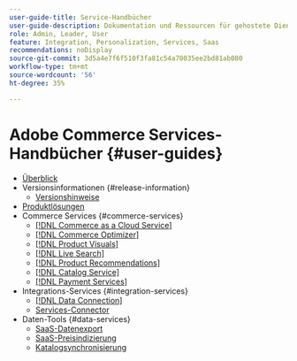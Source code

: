 ```yaml
---
user-guide-title: Service-Handbücher
user-guide-description: Dokumentation und Ressourcen für gehostete Dienste, die erweiterte Funktionen für Adobe Commerce und Magento Open Source bieten.
role: Admin, Leader, User
feature: Integration, Personalization, Services, Saas
recommendations: noDisplay
source-git-commit: 3d5a4e7f6f510f3fa81c54a70035ee2bd81ab080
workflow-type: tm+mt
source-wordcount: '56'
ht-degree: 35%

---
```


# Adobe Commerce Services-Handbücher {#user-guides}

- [Überblick](home.md)
- Versionsinformationen {#release-information}
   - [Versionshinweise](/help/landing/release-notes-all.md)
- [Produktlösungen](product-solutions.md)
- Commerce Services {#commerce-services}
   - [[!DNL Commerce as a Cloud Service]](https://experienceleague.adobe.com/de/docs/commerce/cloud-service/overview)
   - [[!DNL Commerce Optimizer]](https://experienceleague.adobe.com/de/docs/commerce/optimizer/overview)
   - [[!DNL Product Visuals]](https://experienceleague.adobe.com/de/docs/commerce/product-visuals/overview)
   - [[!DNL Live Search]](https://experienceleague.adobe.com/docs/commerce/live-search/overview.html?lang=de)
   - [[!DNL Product Recommendations]](https://experienceleague.adobe.com/docs/commerce/product-recommendations/guide-overview.html?lang=de)
   - [[!DNL Catalog Service]](https://experienceleague.adobe.com/docs/commerce/catalog-service/guide-overview.html?lang=de)
   - [[!DNL Payment Services]](https://experienceleague.adobe.com/docs/commerce/payment-services/guide-overview.html?lang=de)
- Integrations-Services {#integration-services}
   - [[!DNL Data Connection]](https://experienceleague.adobe.com/docs/commerce/data-connection/overview.html?lang=de)
   - [Services-Connector](/help/landing/saas.md)
- Daten-Tools {#data-services}
   - [SaaS-Datenexport](https://experienceleague.adobe.com/docs/commerce/saas-data-export/overview.html?lang=de)
   - [SaaS-Preisindizierung](https://experienceleague.adobe.com/docs/commerce/price-indexer/price-indexing.html?lang=de)
   - [Katalogsynchronisierung](/help/landing/catalog-sync.md)
